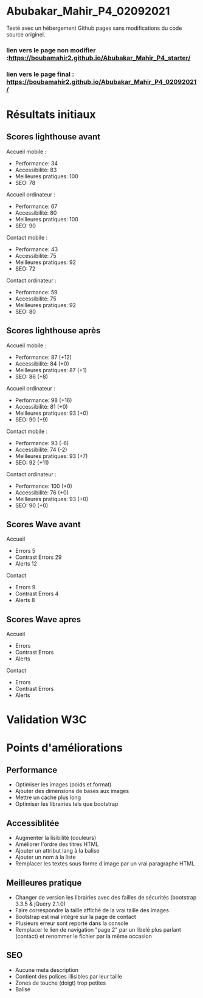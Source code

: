 # Abubakar_Mahir_P4_02092021
Testé avec un hébergement Github pages sans modifications du code source originel.
### lien vers le page non modifier :https://boubamahir2.github.io/Abubakar_Mahir_P4_starter/
### lien vers le page final : https://boubamahir2.github.io/Abubakar_Mahir_P4_02092021/
# Résultats initiaux


## Scores lighthouse avant

Accueil mobile :
- Performance: 34
- Accessibilité: 83
- Meilleures pratiques: 100
- SEO: 78

Accueil ordinateur :
- Performance: 67
- Accessibilité: 80
- Meilleures pratiques: 100
- SEO: 90

Contact mobile :
- Performance: 43
- Accessibilité: 75
- Meilleures pratiques: 92
- SEO: 72

Contact ordinateur :
- Performance: 59
- Accessibilité: 75
- Meilleures pratiques: 92
- SEO: 80

## Scores lighthouse après

Accueil mobile :
- Performance: 87 (+12)
- Accessibilité: 84 (+0)
- Meilleures pratiques: 87 (+1)
- SEO: 86 (+8)

Accueil ordinateur :
- Performance: 98 (+16)
- Accessibilité: 81 (+0)
- Meilleures pratiques: 93 (+0)
- SEO: 90 (+9)

Contact mobile :
- Performance: 93 (-6)
- Accessibilité: 74 (-2)
- Meilleures pratiques: 93 (+7)
- SEO: 92 (+11)

Contact ordinateur :
- Performance: 100 (+0)
- Accessibilité: 76 (+0)
- Meilleures pratiques: 93 (+0)
- SEO: 90 (+0)

## Scores Wave avant
Accueil
- Errors 5
- Contrast Errors 29
- Alerts 12

Contact
- Errors 9
- Contrast Errors 4
- Alerts 8
## Scores Wave apres
Accueil
- Errors 
- Contrast Errors 
- Alerts 

Contact
- Errors 
- Contrast Errors 
- Alerts 


# Validation W3C


# Points d'améliorations

## Performance

- Optimiser les images (poids et format)
- Ajouter des dimensions de bases aux images
- Mettre un cache plus long
- Optimiser les librairies tels que bootstrap

## Accessiblitée 

- Augmenter la lisibilité (couleurs)
- Améliorer l'ordre des titres HTML
- Ajouter un attribut lang à la balise <html>
- Ajouter un nom à la liste
- Remplacer les textes sous forme d'image par un vrai paragraphe HTML

## Meilleures pratique

- Changer de version les librairies avec des failles de sécurités (bootstrap 3.3.5 & jQuery 2.1.0)
- Faire correspondre la taille affiché de la vrai taille des images
- Bootstrap est mal intégré sur la page de contact
- Plusieurs erreur sont reporté dans la console
- Remplacer le lien de navigation "page 2" par un libelé plus parlant (contact) et renommer le fichier par la même occasion

## SEO

- Aucune meta description
- Contient des polices illisibles par leur taille
- Zones de touche (doigt) trop petites
- Balise <title> incomplète c'est juste un "."



## Errors in console before
- BootstrapValidation.js:912 Uncaught ReferenceError: jQuery is not defined
    at jqBootstrapValidation.js:912:5
- Uncaught ReferenceError: $ is not defined
    at formHandler.js:1:1

##    outils
- LightHouse
- wave
- web dev
